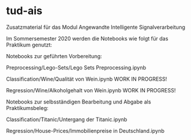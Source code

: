 # tud-ais
Zusatzmaterial für das Modul Angewandte Intelligente Signalverarbeitung


Im Sommersemester 2020 werden die Notebooks wie folgt für das Praktikum genutzt:

Notebooks zur geführten Vorbereitung:

Preprocessing/Lego-Sets/Lego Sets Preprocessing.ipynb

Classification/Wine/Qualität von Wein.ipynb     WORK IN PROGRESS!

Regression/Wine/Alkoholgehalt von Wein.ipynb    WORK IN PROGRESS!

Notebooks zur selbsständigen Bearbeitung und Abgabe als Praktikumsbeleg:

Classification/Titanic/Untergang der Titanic.ipynb

Regression/House-Prices/Immobilienpreise in Deutschland.ipynb
